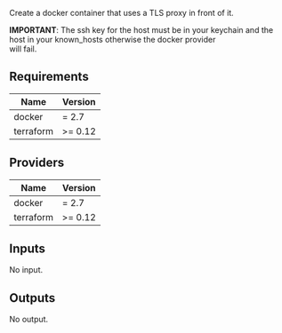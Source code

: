 Create a docker container that uses a TLS proxy in front of it.

**IMPORTANT**: The ssh key for the host must be in your keychain and the host in your known_hosts otherwise the docker provider  
will fail.

## Requirements

| Name | Version |
|------|---------|
| docker | = 2.7 |
| terraform | >= 0.12 |

## Providers

| Name | Version |
|------|---------|
| docker | = 2.7 |
| terraform | >= 0.12 |

## Inputs

No input.

## Outputs

No output.

